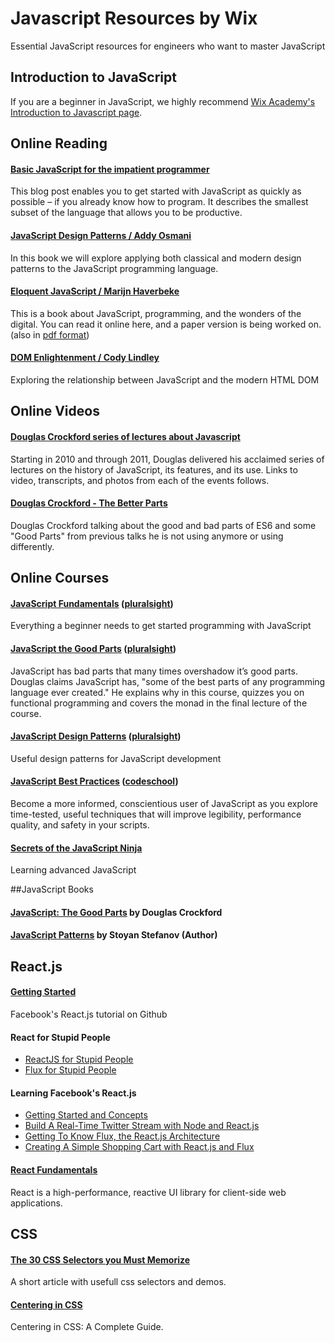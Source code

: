 # Javascript Resources by Wix
Essential JavaScript resources for engineers who want to master JavaScript
## Introduction to JavaScript
If you are a beginner in JavaScript, we highly recommend [Wix Academy's Introduction to Javascript page](https://github.com/wix/academy/wiki/Introduction-to-Javascript).
## Online Reading
#### [Basic JavaScript for the impatient programmer](http://www.2ality.com/2013/06/basic-javascript.html)
This blog post enables you to get started with JavaScript as quickly as possible – if you already know how to program. It describes the smallest subset of the language that allows you to be productive.

#### [JavaScript Design Patterns / Addy Osmani](http://addyosmani.com/resources/essentialjsdesignpatterns/book/)
In this book we will explore applying both classical and modern design patterns to the JavaScript programming language.

#### [Eloquent JavaScript / Marijn Haverbeke](http://eloquentjavascript.net/)

This is a book about JavaScript, programming, and the wonders of the digital. You can read it online here, and a paper version is being worked on. (also in [pdf format](http://eloquentjavascript.net/Eloquent_JavaScript.pdf))

#### [DOM Enlightenment / Cody Lindley](http://www.domenlightenment.com/)
Exploring the relationship between JavaScript and the modern HTML DOM

## Online Videos
#### [Douglas Crockford series of lectures about Javascript](https://www.youtube.com/playlist?list=PL7664379246A246CB)
Starting in 2010 and through 2011, Douglas delivered his acclaimed series of lectures on the history of JavaScript, its features, and its use. Links to video, transcripts, and photos from each of the events follows.
#### [Douglas Crockford - The Better Parts](https://www.youtube.com/watch?v=PSGEjv3Tqo0)
Douglas Crockford talking about the good and bad parts of ES6 and some "Good Parts" from previous talks he is not using anymore or using differently.

## Online Courses
#### [JavaScript Fundamentals](http://www.pluralsight.com/courses/jscript-fundamentals) ([pluralsight](http://www.pluralsight.com/))
Everything a beginner needs to get started programming with JavaScript

#### [JavaScript the Good Parts](http://www.pluralsight.com/courses/javascript-good-parts) ([pluralsight](http://www.pluralsight.com/))
JavaScript has bad parts that many times overshadow it’s good parts. Douglas claims JavaScript has, "some of the best parts of any programming language ever created." He explains why in this course, quizzes you on functional programming and covers the monad in the final lecture of the course.

#### [JavaScript Design Patterns](http://www.pluralsight.com/courses/javascript-design-patterns) ([pluralsight](http://www.pluralsight.com/))
Useful design patterns for JavaScript development

#### [JavaScript Best Practices](https://www.codeschool.com/courses/javascript-best-practices) ([codeschool](https://www.codeschool.com/))
Become a more informed, conscientious user of JavaScript as you explore time-tested, useful techniques that will improve legibility, performance quality, and safety in your scripts.

#### [Secrets of the JavaScript Ninja](http://ejohn.org/apps/learn/)
Learning advanced JavaScript

##JavaScript Books
#### [JavaScript: The Good Parts](http://www.amazon.co.uk/JavaScript-Good-Parts-Douglas-Crockford/dp/0596517742) by Douglas Crockford
#### [JavaScript Patterns](http://www.amazon.co.uk/JavaScript-Patterns-Stoyan-Stefanov/dp/0596806752) by Stoyan Stefanov  (Author)

## React.js
#### [Getting Started](http://facebook.github.io/react/docs/getting-started.html)
Facebook's React.js tutorial on Github

#### React for Stupid People
- [ReactJS for Stupid People](http://blog.andrewray.me/reactjs-for-stupid-people/)
- [Flux for Stupid People](http://blog.andrewray.me/flux-for-stupid-people/)

#### Learning Facebook's React.js
- [Getting Started and Concepts](http://scotch.io/tutorials/javascript/learning-react-getting-started-and-concepts)
- [Build A Real-Time Twitter Stream with Node and React.js](http://scotch.io/tutorials/javascript/build-a-real-time-twitter-stream-with-node-and-react-js)
- [Getting To Know Flux, the React.js Architecture](http://scotch.io/tutorials/javascript/getting-to-know-flux-the-react-js-architecture)
- [Creating A Simple Shopping Cart with React.js and Flux](http://scotch.io/tutorials/javascript/creating-a-simple-shopping-cart-with-react-js-and-flux)

#### [React Fundamentals](http://www.pluralsight.com/courses/react-fundamentals)
React is a high-performance, reactive UI library for client-side web applications.


## CSS
#### [The 30 CSS Selectors you Must Memorize](http://code.tutsplus.com/tutorials/the-30-css-selectors-you-must-memorize--net-16048)
A short article with usefull css selectors and demos.

#### [Centering in CSS](http://css-tricks.com/centering-css-complete-guide/)
Centering in CSS: A Complete Guide.

